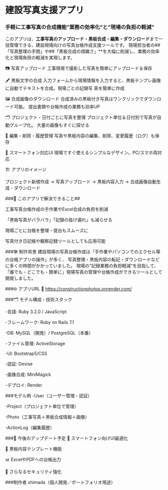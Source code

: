 # 建設写真支援アプリ

### 手軽に工事写真の合成機能”業務の効率化”と”現場の負担の軽減”

このアプリは、**工事写真のアップロード・黒板合成・編集・ダウンロード**まで一括管理できる、建設現場向けの写真台帳作成支援ツールです。
現場担当者の##「写真整理の手間」や##「黒板合成の煩雑さ」**を大幅に削減し、業務の効率化と現場負担の軽減を実現します。

📷 写真アップロード
   工事現場で撮影した写真を簡単にアップロード＆保存

🖋️ 黒板文字の合成
   入力フォームから現場情報を入力すると、黒板テンプレ画像に自動でテキストを合成。現場ごとの記録写    真を簡単に作成
   
🖼️ 合成画像のダウンロード
  合成済みの黒板付き写真はワンクリックでダウンロード可能。
  提出書類や台帳作成の業務も効率UP

🗂️ プロジェクト・日付ごとに写真を整理
プロジェクト単位＆日付別で写真が自動グループ化。
大量の画像もすぐに探せる

📝 編集・削除・履歴管理
写真や黒板内容の編集、削除、変更履歴（ログ）も保存

📱 スマートフォン対応UI
現場ですぐ使えるシンプルなデザイン。PC/スマホ両対応

🏗️ アプリのイメージ

プロジェクト新規作成 → 写真アップロード → 黒板内容入力 → 合成画像自動生成・ダウンロード


###🎯 このアプリで解決できること##

工事写真台帳作成の手作業やExcel合成の負担を削減

「黒板写真がバラバラ」「記録の抜け漏れ」も減らせる

現場ごとに台帳を整理・提出もスムーズに

写真付き日記帳や観察記録ツールとしても応用可能

###🛠️ 制作背景
 建設現場の写真台帳作成は「手作業やパソコンでのエクセル等の台帳アプリの操作」が多く、
写真整理・黒板内容の転記・ダウンロードなどに多くの時間がかかっていました。
現場の“記録業務の負担軽減”を目指して、「誰でも・どこでも・簡単に」現場写真の管理や台帳作成ができるツールとして開発しました。

###🌐 アプリURL
 🔗 https://constructionphotos.onrender.com/

###🗂️ モデル構成・技術スタック

-言語: Ruby 3.2.0 / JavaScript

-フレームワーク: Ruby on Rails 7.1

-DB: MySQL（開発）/ PostgreSQL（本番）

-ファイル管理: ActiveStorage

-UI: Bootstrap5/CSS

-認証: Devise

-画像合成: MiniMagick

-デプロイ: Render

###モデル例
-User（ユーザー管理・認証）

-Project（プロジェクト単位で管理）

-Photo（工事写真＋黒板合成情報＋画像）

-ActionLog（編集履歴）

###🚀 今後のアップデート予定
📱 スマートフォン向けUI最適化

📝 黒板内容テンプレート機能

📊 ExcelやPDFへの台帳出力

🔐 さらなるセキュリティ強化

###制作者
shimada（個人開発／ポートフォリオ用途）

